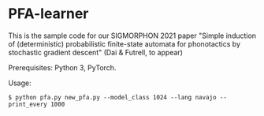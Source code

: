 # PFA-learner
This is the sample code for our SIGMORPHON 2021 paper "Simple induction of (deterministic) probabilistic finite-state automata for phonotactics by stochastic gradient descent" (Dai & Futrell, to appear)

Prerequisites: Python 3, PyTorch. 

Usage:

```
$ python pfa.py new_pfa.py --model_class 1024 --lang navajo --print_every 1000
```
